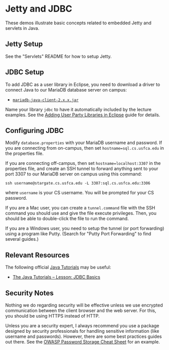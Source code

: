 Jetty and JDBC
=================================================

These demos illustrate basic concepts related to embedded Jetty and servlets in Java.

## Jetty Setup ##

See the "Servlets" README for how to setup Jetty.

## JDBC Setup ##

To add JDBC as a user library in Eclipse, you need to download a driver to connect Java to our MariaDB database server on campus:

- [`mariadb-java-client-2.x.x.jar`](https://downloads.mariadb.org/connector-java/)

Name your library `jdbc` to have it automatically included by the lecture examples. See the [Adding User Party Libraries in Eclipse](https://usf-cs212-fall2019.github.io/guides/eclipse/adding-user-libraries-in-eclipse.html) guide for details.

## Configuring JDBC ##

Modify `database.properties` with your MariaDB username and password. If you
are connecting from on-campus, then set `hostname=sql.cs.usfca.edu` in the
properties file.

If you are connecting off-campus, then set `hostname=localhost:3307` in the
properties file, and create an SSH tunnel to forward anything sent to your
port 3307 to our MariaDB server on campus using this command:

```
ssh username@stargate.cs.usfca.edu -L 3307:sql.cs.usfca.edu:3306
```

where `username` is your CS username. You will be prompted for your CS password.

If you are a Mac user, you can create a `tunnel.command` file with the SSH command you should use and give the file execute privileges. Then, you should be able to double-click the file to run the command.

If you are a Windows user, you need to setup the tunnel (or port forwarding) using a program like Putty. (Search for "Putty Port Forwarding" to find several guides.)

## Relevant Resources ##

The following official [Java Tutorials](http://docs.oracle.com/javase/tutorial/index.html) may be useful:

- [The Java Tutorials – Lesson: JDBC Basics](https://docs.oracle.com/javase/tutorial/jdbc/basics/index.html)

## Security Notes ## 

Nothing we do regarding security will be effective unless we use encrypted communication between the client browser and the web server. For this, you should be using HTTPS instead of HTTP.

Unless you are a security expert, I always recommend you use a package designed by security professionals for handling sensitive information (like username and passwords). However, there are some best practices guides out there. See the [OWASP Password Storage Cheat Sheet](https://github.com/OWASP/CheatSheetSeries/blob/master/cheatsheets/Password_Storage_Cheat_Sheet.md) for an example.